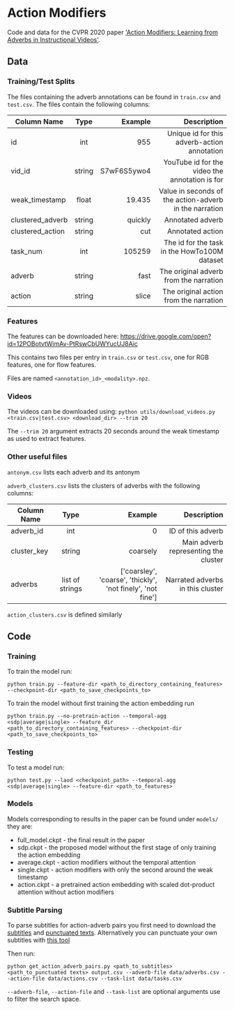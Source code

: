 # Action Modifiers
Code and data for the CVPR 2020 paper ['Action Modifiers: Learning from Adverbs in Instructional Videos'](https://arxiv.org/abs/1912.06617).

## Data

### Training/Test Splits
The files containing the adverb annotations can be found in `train.csv` and `test.csv`. The files contain the following columns:

| Column Name   | Type          | Example | Description |
| ------------- |:-------------:| -------:| -----------:|
| id            | int | 955 | Unique id for this adverb-action annotation |
| vid_id        | string | S7wF6S5ywo4 | YouTube id for the video the annotation is for |
| weak_timestamp | float |  19.435 | Value in seconds of the action-adverb in the narration |
| clustered_adverb | string | quickly | Annotated adverb |
| clustered_action | string | cut | Annotated action |
| task_num | int | 105259 | The id for the task in the HowTo100M dataset |
| adverb | string | fast | The original adverb from the narration |
| action | string | slice | The original action from the narration |

### Features
The features can be downloaded here: https://drive.google.com/open?id=12POBotvtWimAv-PtRswCbUWYucUJ8Aic

This contains two files per entry in `train.csv` or `test.csv`, one for RGB features, one for flow features.

Files are named `<annotation_id>_<modality>.npz`.

### Videos
The videos can be downloaded using: `python utils/download_videos.py <train.csv|test.csv> <download_dir> --trim 20`

The `--trim 20` argument extracts 20 seconds around the weak timestamp as used to extract features.

### Other useful files
`antonym.csv` lists each adverb and its antonym

`adverb_clusters.csv` lists the clusters of adverbs with the following columns: 

| Column Name   | Type          | Example | Description |
| ------------- |:-------------:| -------:| -----------:|
| adverb_id            | int | 0 | ID of this adverb |
| cluster_key        | string | coarsely | Main adverb representing the cluster |
| adverbs | list of strings |  \['coarsley', 'coarse', 'thickly', 'not finely', 'not fine'\] | Narrated adverbs in this cluster |

`action_clusters.csv` is defined similarly


## Code

### Training

To train the model run:
```
python train.py --feature-dir <path_to_directory_containing_features> --checkpoint-dir <path_to_save_checkpoints_to>
```
To train the model without first training the action embedding run
```
python train.py --no-pretrain-action --temporal-agg <sdp|average|single> --feature_dir <path_to_directory_containing_features> --checkpoint-dir <path_to_save_checkpoints_to>
```

### Testing

To test a model run:
```
python test.py --laod <checkpoint_path> --temporal-agg <sdp|average|single> --feature-dir <path_to_features>
```
### Models

Models corresponding to results in the paper can be found under `models/` they are:
* full_model.ckpt - the final result in the paper
* sdp.ckpt - the proposed model without the first stage of only training the action embedding
* average.ckpt - action modifiers without the temporal attention
* single.ckpt - action modifiers with only the second around the weak timestamp
* action.ckpt - a pretrained action embedding with scaled dot-product attention without action modifiers

### Subtitle Parsing
To parse subtitles for action-adverb pairs you first need to download the [subtitles](https://drive.google.com/file/d/1vMIsda1j9HupwL1triv8edDh2ikxKxjL/view?usp=sharing) and [punctuated texts](https://drive.google.com/file/d/1CJJyNd-Y0piwvdXqjnFvG6tXsFqQv0G4/view?usp=sharing). Alternatively you can punctuate your own subtitles with [this tool](bark.phon.ioc.ee/punctuator)

Then run:
```
python get_action_adverb_pairs.py <path_to_subtitles> <path_to_punctuated texts> output.csv --adverb-file data/adverbs.csv --action-file data/actions.csv --task-list data/tasks.csv
```
`--adverb-file`, `--action-file` and `--task-list` are optional arguments use to filter the search space.
